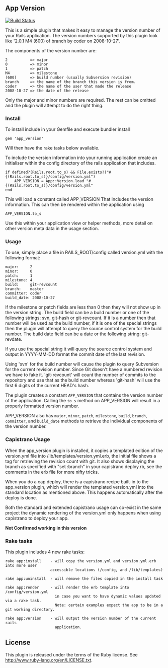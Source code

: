 ## App Version

[![Build Status](https://travis-ci.org/mort666/app_version.png?branch=master)](https://travis-ci.org/mort666/app_version)

This is a simple plugin that makes it easy to manage the version number of your Rails application. The version numbers supported by this plugin look like '2.0.1 M4 (600) of branch by coder on 2008-10-27'.

The components of the version number are:

  	2          => major
  	0          => minor
  	1          => patch
  	M4         => milestone
  	(600)      => build number (usually Subversion revision)
 	branch     => the name of the branch this version is from.
 	coder      => the name of the user that made the release
  	2008-10-27 => the date of the release

Only the major and minor numbers are required. The rest can be omitted and the plugin will attempt to do the right thing.

### Install

To install include in your Gemfile and execute bundler install

	gem 'app_version'

Will then have the rake tasks below available.

To include the version information into your running application create an initialiser within the config directory of the rails application that includes.

	if defined?(Rails.root.to_s) && File.exists?("#{(Rails.root.to_s)}/config/version.yml")
  		APP_VERSION = App::Version.load "#{(Rails.root.to_s)}/config/version.yml"
	end

This will load a constant called APP_VERSION That includes the version information. This can then be rendered within the application using

	APP_VERSION.to_s
	
Use this within your application view or helper methods, more detail on other version meta data in the usage section.

### Usage

To use, simply place a file in RAILS_ROOT/config called version.yml with the
following format:

  	major:     2
  	minor:     0
  	patch:     1
  	milestone: 4
  	build:     git-revcount
  	branch:    master
  	committer: coder
  	build_date: 2008-10-27

If the milestone or patch fields are less than 0 then they will not show up in the version string. The build field can be a build number or one of the following strings: svn, git-hash or git-revcount. If it is a number then that number will be used as the build number, if it is one of the special strings then the plugin will attempt to query the source control system for the build number. The build date field can be a date or the following string: git-revdate.

If you use the special string it will query the source control system and output in YYYY-MM-DD format the commit date of the last revision.

Using 'svn' for the build number will cause the plugin to query Subversion for the current revision number. Since Git doesn't have a numbered revision we have to fake it. 'git-revcount' will count the number of commits to the repository and use that as the build number whereas 'git-hash' will use the first 6 digits of the current HEAD's hash.

The plugin creates a constant `APP_VERSION` that contains the version number of the application. Calling the `to_s` method on APP_VERSION will result in a properly formatted version number. 

APP_VERSION also has `major`, `minor`, `patch`, `milestone`, `build`, `branch`, `committer`, and `build_date` methods to retrieve the individual components of the version number.

### Capistrano Usage

When the app_version plugin is installed, it copies a templated edition of the version.yml file into /lib/templates/version.yml.erb, the initial file shows a tag for retrieving the revision count with git. It also shows displaying the branch as specified with "set :branch" in your capistrano deploy.rb, see the comments in the erb file for more nifty tricks.

When you do a cap deploy, there is a capistrano recipe built-in to the app_version plugin, which will render the templated version.yml into the standard location as mentioned above. This happens automatically after the deploy is done.

Both the standard and extended capistrano usage can co-exist in the same project the dynamic rendering of the version.yml only happens when using capistrano to deploy your app.

**Not Confirmed working in this version**

### Rake tasks

This plugin includes 4 new rake tasks:

	rake app:install    - will copy the version.yml and version.yml.erb into more user
  	                    accessible locations (/config, and /lib/templates)

	rake app:uninstall  - will remove the files copied in the install task

	rake app:render     - will render the erb template into /config/version.yml
    	                  in case you want to have dynamic values updated via a rake task.
        	              Note: certain examples expect the app to be in a git working directory.

	rake app:version    - will output the version number of the current rails
                    	  application.

## License

This plugin is released under the terms of the Ruby license. See
http://www.ruby-lang.org/en/LICENSE.txt.
